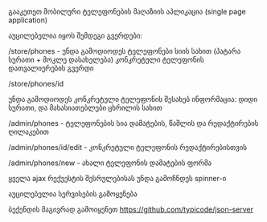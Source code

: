 გააკეთეთ მობილური ტელეფონების მაღაზიის აპლიკაცია (single page application)

აუცილებელია იყოს შემდეგი გვერდები:

/store/phones - უნდა გამოდიოდეს ტელეფონები სიის სახით (პატარა სურათი + მოკლე დასახელება)
კონკრეტული ტელეფონის დათვალიერების გვერდი

/store/phones/id

უნდა გამოდიოდეს კონკრეტული ტელეფონის შესახებ ინფორმაცია:
დიდი სურათი, და მახასიათებლები ცხრილის სახით


/admin/phones - ტელეფონების სია დამატების, წაშლის და რედაქტირების ღილაკებით

/admin/phones/id/edit - კონკრეტული ტელეფონის რედაქტირებისთვის

/admin/phones/new - ახალი ტელეფონის დამატების ფორმა


ყველა ajax რექუესტის შესრულებისას უნდა გამოჩნდეს spinner-ი

აუცილებელია სერვისების გამოყენება


ბექენდის მაგივრად გამოიყენეთ https://github.com/typicode/json-server

